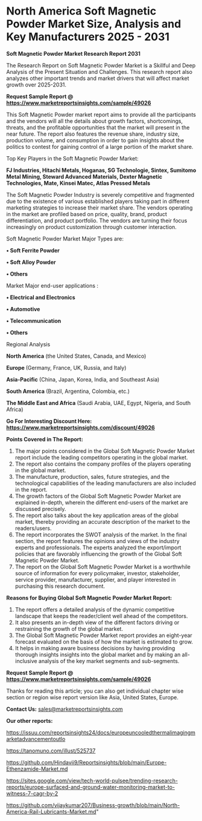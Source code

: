 # North America Soft Magnetic Powder Market Size, Analysis and Key Manufacturers 2025 - 2031

<strong>Soft Magnetic Powder Market Research Report 2031</strong>

The Research Report on Soft Magnetic Powder Market is a Skillful and Deep Analysis of the Present Situation and Challenges. This research report also analyzes other important trends and market drivers that will affect market growth over 2025-2031.

<strong>Request Sample Report @ <a href=https://www.marketreportsinsights.com/sample/49026>https://www.marketreportsinsights.com/sample/49026</a></strong>

This Soft Magnetic Powder market report aims to provide all the participants and the vendors will all the details about growth factors, shortcomings, threats, and the profitable opportunities that the market will present in the near future. The report also features the revenue share, industry size, production volume, and consumption in order to gain insights about the politics to contest for gaining control of a large portion of the market share.

Top Key Players in the Soft Magnetic Powder Market:

<strong>FJ Industries, Hitachi Metals, Hoganas, SG Technologie, Sintex, Sumitomo Metal Mining, Steward Advanced Materials, Dexter Magnetic Technologies, Mate, Kinsei Matec, Atlas Pressed Metals</strong>

The Soft Magnetic Powder Industry is severely competitive and fragmented due to the existence of various established players taking part in different marketing strategies to increase their market share. The vendors operating in the market are profiled based on price, quality, brand, product differentiation, and product portfolio. The vendors are turning their focus increasingly on product customization through customer interaction.

Soft Magnetic Powder Market Major Types are:

<strong>•  Soft Ferrite Powder

•  Soft Alloy Powder

•  Others</strong>

Market Major end-user applications :

<strong>•  Electrical and Electronics

•  Automotive

•  Telecommunication

•  Others</strong>

Regional Analysis

</u><strong><b>North America</b></strong> (the United States, Canada, and Mexico)

<strong><b>Europe </b></strong>(Germany, France, UK, Russia, and Italy)

<strong><b>Asia-Pacific</b></strong> (China, Japan, Korea, India, and Southeast Asia)

<strong><b>South America</b></strong> (Brazil, Argentina, Colombia, etc.)

<strong><b>The Middle East and Africa</b></strong> (Saudi Arabia, UAE, Egypt, Nigeria, and South Africa)

<strong>Go For Interesting Discount Here: <a href=https://www.marketreportsinsights.com/discount/49026>https://www.marketreportsinsights.com/discount/49026</a></strong>

<strong>Points Covered in The Report:</strong>
<ol>
  <li>The major points considered in the Global Soft Magnetic Powder Market report include the leading competitors operating in the global market.</li>
  <li>The report also contains the company profiles of the players operating in the global market.</li>
  <li>The manufacture, production, sales, future strategies, and the technological capabilities of the leading manufacturers are also included in the report.</li>
  <li>The growth factors of the Global Soft Magnetic Powder Market are explained in-depth, wherein the different end-users of the market are discussed precisely.</li>
  <li>The report also talks about the key application areas of the global market, thereby providing an accurate description of the market to the readers/users.</li>
  <li>The report incorporates the SWOT analysis of the market. In the final section, the report features the opinions and views of the industry experts and professionals. The experts analyzed the export/import policies that are favorably influencing the growth of the Global Soft Magnetic Powder Market.</li>
  <li>The report on the Global Soft Magnetic Powder Market is a worthwhile source of information for every policymaker, investor, stakeholder, service provider, manufacturer, supplier, and player interested in purchasing this research document.</li>
</ol>
<strong>Reasons for Buying Global Soft Magnetic Powder Market Report:</strong>

<ol>
  <li>The report offers a detailed analysis of the dynamic competitive landscape that keeps the reader/client well ahead of the competitors.</li>
  <li>It also presents an in-depth view of the different factors driving or restraining the growth of the global market.</li>
  <li>The Global Soft Magnetic Powder Market report provides an eight-year forecast evaluated on the basis of how the market is estimated to grow.</li>
  <li>It helps in making aware business decisions by having providing thorough insights insights into the global market and by making an all-inclusive analysis of the key market segments and sub-segments.</li>
</ol>
<strong>Request Sample Report @ <a href=https://www.marketreportsinsights.com/sample/49026>https://www.marketreportsinsights.com/sample/49026</a></strong>


Thanks for reading this article; you can also get individual chapter wise section or region wise report version like Asia, United States, Europe.

<strong>Contact Us:</strong>
sales@marketreportsinsights.com

<strong>Our other reports:</strong>

<a href=https://issuu.com/reportsinsights24/docs/europeuncooledthermalimagingmarketadvancementoutlo>https://issuu.com/reportsinsights24/docs/europeuncooledthermalimagingmarketadvancementoutlo</a>

<a href=https://tanomuno.com/illust/525737>https://tanomuno.com/illust/525737</a>

<a href=https://github.com/Hindavii9/Reportsinsights/blob/main/Europe-Ethenzamide-Market.md>https://github.com/Hindavii9/Reportsinsights/blob/main/Europe-Ethenzamide-Market.md</a>

<a href=https://sites.google.com/view/tech-world-pulsee/trending-research-reports/europe-surfaced-and-ground-water-monitoring-market-to-witness-7-cagr-by-2>https://sites.google.com/view/tech-world-pulsee/trending-research-reports/europe-surfaced-and-ground-water-monitoring-market-to-witness-7-cagr-by-2</a>

<a href=https://github.com/vijaykumar207/Business-growth/blob/main/North-America-Rail-Lubricants-Market.md>https://github.com/vijaykumar207/Business-growth/blob/main/North-America-Rail-Lubricants-Market.md</a>"
